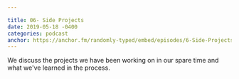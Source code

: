 ```yaml
---

title: 06- Side Projects
date: 2019-05-18 -0400
categories: podcast
anchor: https://anchor.fm/randomly-typed/embed/episodes/6-Side-Projects-e42p9d/a-afiact
---
```

We discuss the projects we have been working on in our spare time and what we've learned in the process.

